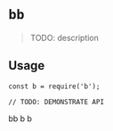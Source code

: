 # `bb`

> TODO: description

## Usage

```
const b = require('b');

// TODO: DEMONSTRATE API
```

bb
b
b
